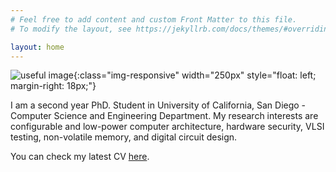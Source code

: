 ```yaml
---
# Feel free to add content and custom Front Matter to this file.
# To modify the layout, see https://jekyllrb.com/docs/themes/#overriding-theme-defaults

layout: home
---
```


![useful image]({{site.url}}/assets/elbruz.jpeg){:class="img-responsive" width="250px" style="float: left; margin-right: 18px;"}

I am a second year PhD. Student in University of California, San Diego - Computer Science and Engineering Department. My research interests are configurable and low-power computer architecture, hardware security, VLSI testing, non-volatile memory, and digital circuit design.

You can check my latest CV [here](/assets/elbruz_cv.pdf).


